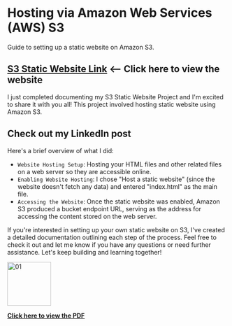 # Hosting via Amazon Web Services (AWS) S3
Guide to setting up a static website on Amazon S3.

## [S3 Static Website Link](https://my-portfolio-lokmantech-website.s3.amazonaws.com/index.html) <-- Click here to view the website
I just completed documenting my S3 Static Website Project and I'm excited to share it with you all! This project involved hosting static website using Amazon S3.

## Check out my LinkedIn post
Here's a brief overview of what I did:

- `Website Hosting Setup`: Hosting your HTML files and other related files on a web server so they are accessible online.
- `Enabling Website Hosting`: I chose "Host a static website" (since the website doesn't fetch any data) and entered "index.html" as the main file.
- `Accessing the Website`: Once the static website was enabled, Amazon S3 produced a bucket endpoint URL, serving as the address for accessing the content stored on the web server.

If you're interested in setting up your own static website on S3, I've created a detailed documentation outlining each step of the process. Feel free to check it out and let me know if you have any questions or need further assistance. Let's keep building and learning together!

 <a href="https://github.com/lokmanTech/hosting_via_s3/blob/0c45be68bd92e1ea6c0d6ff7d571c90f14dc70b9/S3-LH%20Static%20Website%20Project.pdf"><img src="https://github.com/lokmanTech/hosting_via_s3/01.png" alt="01" width="100px" height="100px"></a>  

**[Click here to view the PDF](https://github.com/lokmanTech/hosting_via_s3/blob/0c45be68bd92e1ea6c0d6ff7d571c90f14dc70b9/S3-LH%20Static%20Website%20Project.pdf)**




